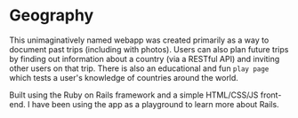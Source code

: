 # Geography

This unimaginatively named webapp was created primarily as a way to document past trips (including with photos). Users can also plan future trips by finding out information about a country (via a RESTful API) and inviting other users on that trip. There is also an educational and fun `play page` which tests a user's knowledge of countries around the world.

Built using the Ruby on Rails framework and a simple HTML/CSS/JS front-end. I have been using the app as a playground to learn more about Rails.
